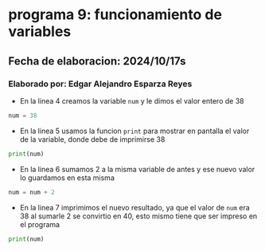 # programa 9: funcionamiento de variables
## Fecha de elaboracion: 2024/10/17s
### Elaborado por: Edgar Alejandro Esparza Reyes
- En la linea 4 creamos la variable `num` y le dimos el valor entero de 38
``` python
num = 38
```
- En la linea 5 usamos la funcion `print` para mostrar en pantalla el valor de la variable, donde debe de imprimirse 38
``` python
print(num)
```
- En la linea 6 sumamos 2 a la misma variable de antes y ese nuevo valor lo guardamos en esta misma
``` python
num = num + 2
```
- En la linea 7 imprimimos el nuevo resultado, ya que el valor de `num` era 38 al sumarle 2 se convirtio en 40, esto mismo tiene que ser impreso en el programa
``` python
print(num)
```
